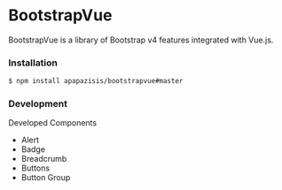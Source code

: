 # BootstrapVue

BootstrapVue is a library of Bootstrap v4 features integrated with Vue.js.

### Installation

```sh
$ npm install apapazisis/bootstrapvue#master
```

### Development

Developed Components
- Alert
- Badge
- Breadcrumb
- Buttons
- Button Group